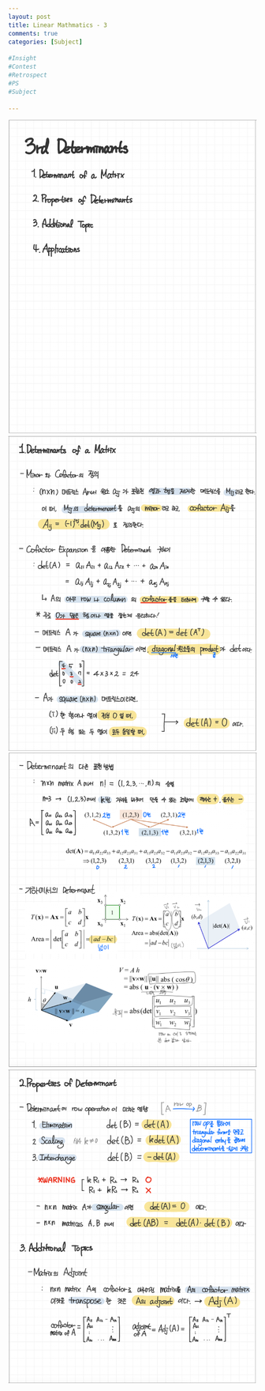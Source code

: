 ```yaml
---
layout: post
title: Linear Mathmatics - 3
comments: true
categories: [Subject]

#Insight
#Contest
#Retrospect
#PS
#Subject

---
```


![picture 11](../images/971d93f1c9ecdb0e3f81feb73bfd45cd2f42fb5b0e9a44d91f130277aadd4883.png)  
![picture 12](../images/5f78c56ca18946e5f323bb5257e04ab8a67dfa90b1d26febd7b55d3124279a19.png)  
![picture 13](../images/0e0fbb53d2ebdb665da2463bdd636536f4ff9e93dc381de2ef3b0aa45585f456.png)  
![picture 14](../images/8f217f4bac31105ffd2ecc35edff65f9dc0d1d430d5b8ca20b8d991f041eb13e.png)  
